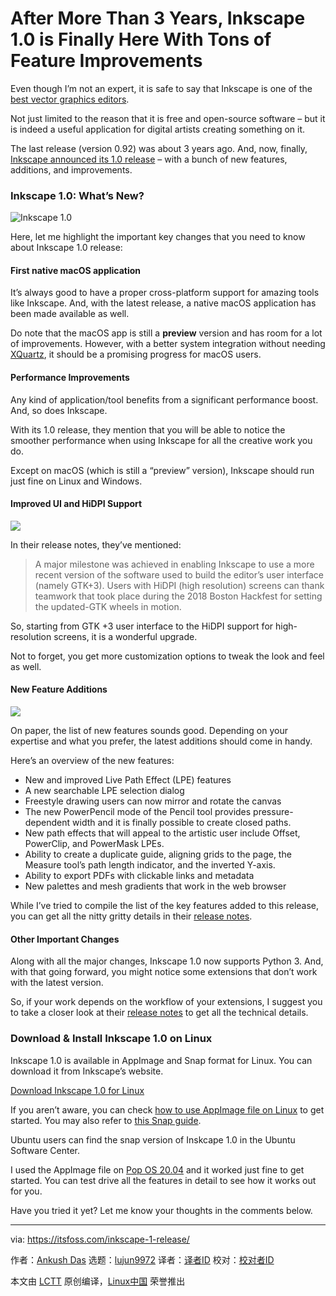 [#]: collector: (lujun9972)
[#]: translator: ( )
[#]: reviewer: ( )
[#]: publisher: ( )
[#]: url: ( )
[#]: subject: (After More Than 3 Years, Inkscape 1.0 is Finally Here With Tons of Feature Improvements)
[#]: via: (https://itsfoss.com/inkscape-1-release/)
[#]: author: (Ankush Das https://itsfoss.com/author/ankush/)

After More Than 3 Years, Inkscape 1.0 is Finally Here With Tons of Feature Improvements
======

Even though I’m not an expert, it is safe to say that Inkscape is one of the [best vector graphics editors][1].

Not just limited to the reason that it is free and open-source software – but it is indeed a useful application for digital artists creating something on it.

The last release (version 0.92) was about 3 years ago. And, now, finally, [Inkscape announced its 1.0 release][2] – with a bunch of new features, additions, and improvements.

### Inkscape 1.0: What’s New?

![Inkscape 1.0][3]

Here, let me highlight the important key changes that you need to know about Inkscape 1.0 release:

#### First native macOS application

It’s always good to have a proper cross-platform support for amazing tools like Inkscape. And, with the latest release, a native macOS application has been made available as well.

Do note that the macOS app is still a **preview** version and has room for a lot of improvements. However, with a better system integration without needing [XQuartz][4], it should be a promising progress for macOS users.

#### Performance Improvements

Any kind of application/tool benefits from a significant performance boost. And, so does Inkscape.

With its 1.0 release, they mention that you will be able to notice the smoother performance when using Inkscape for all the creative work you do.

Except on macOS (which is still a “preview” version), Inkscape should run just fine on Linux and Windows.

#### Improved UI and HiDPI Support

![][5]

In their release notes, they’ve mentioned:

> A major milestone was achieved in enabling Inkscape to use a more recent version of the software used to build the editor’s user interface (namely GTK+3). Users with HiDPI (high resolution) screens can thank teamwork that took place during the 2018 Boston Hackfest for setting the updated-GTK wheels in motion.

So, starting from GTK +3 user interface to the HiDPI support for high-resolution screens, it is a wonderful upgrade.

Not to forget, you get more customization options to tweak the look and feel as well.

#### New Feature Additions

![][6]

On paper, the list of new features sounds good. Depending on your expertise and what you prefer, the latest additions should come in handy.

Here’s an overview of the new features:

  * New and improved Live Path Effect (LPE) features
  * A new searchable LPE selection dialog
  * Freestyle drawing users can now mirror and rotate the canvas
  * The new PowerPencil mode of the Pencil tool provides pressure-dependent width and it is finally possible to create closed paths.
  * New path effects that will appeal to the artistic user include Offset, PowerClip, and PowerMask LPEs.
  * Ability to create a duplicate guide, aligning grids to the page, the Measure tool’s path length indicator, and the inverted Y-axis.
  * Ability to export PDFs with clickable links and metadata
  * New palettes and mesh gradients that work in the web browser



While I’ve tried to compile the list of the key features added to this release, you can get all the nitty gritty details in their [release notes][7].

#### Other Important Changes

Along with all the major changes, Inkscape 1.0 now supports Python 3. And, with that going forward, you might notice some extensions that don’t work with the latest version.

So, if your work depends on the workflow of your extensions, I suggest you to take a closer look at their [release notes][7] to get all the technical details.

### Download &amp; Install Inkscape 1.0 on Linux

Inkscape 1.0 is available in AppImage and Snap format for Linux. You can download it from Inkscape’s website.

[Download Inkscape 1.0 for Linux][8]

If you aren’t aware, you can check [how to use AppImage file on Linux][9] to get started. You may also refer to [this Snap guide][10].

Ubuntu users can find the snap version of Inskcape 1.0 in the Ubuntu Software Center.

I used the AppImage file on [Pop OS 20.04][11] and it worked just fine to get started. You can test drive all the features in detail to see how it works out for you.

Have you tried it yet? Let me know your thoughts in the comments below.

--------------------------------------------------------------------------------

via: https://itsfoss.com/inkscape-1-release/

作者：[Ankush Das][a]
选题：[lujun9972][b]
译者：[译者ID](https://github.com/译者ID)
校对：[校对者ID](https://github.com/校对者ID)

本文由 [LCTT](https://github.com/LCTT/TranslateProject) 原创编译，[Linux中国](https://linux.cn/) 荣誉推出

[a]: https://itsfoss.com/author/ankush/
[b]: https://github.com/lujun9972
[1]: https://itsfoss.com/vector-graphics-editors-linux/
[2]: https://inkscape.org/news/2020/05/04/introducing-inkscape-10/
[3]: https://i2.wp.com/itsfoss.com/wp-content/uploads/2020/05/inkscape-1-0.jpg?ssl=1
[4]: https://en.wikipedia.org/wiki/XQuartz
[5]: https://i0.wp.com/itsfoss.com/wp-content/uploads/2020/05/inkscape-ui-customization.jpg?ssl=1
[6]: https://i2.wp.com/itsfoss.com/wp-content/uploads/2020/05/inkscape-live-path-effects.jpg?ssl=1
[7]: https://wiki.inkscape.org/wiki/index.php/Release_notes/1.0
[8]: https://inkscape.org/release/1.0/gnulinux/
[9]: https://itsfoss.com/use-appimage-linux/
[10]: https://itsfoss.com/install-snap-linux/
[11]: https://itsfoss.com/pop-os-20-04-review/
